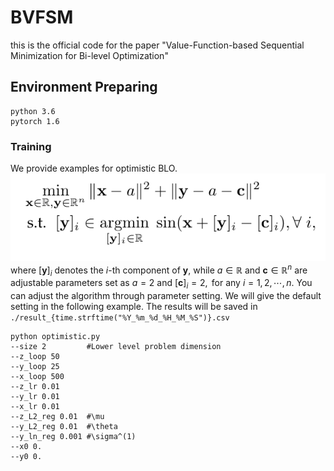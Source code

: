 # BVFSM
this is the official code for the paper "Value-Function-based Sequential Minimization for Bi-level Optimization"

## Environment Preparing
```
python 3.6
pytorch 1.6
```

### Training

We provide examples for optimistic BLO.
![avatar](eq20.png)
where $[\mathbf{y}]_i$ denotes the $i$-th component of $\mathbf{y}$, 
while $a \in \mathbb{R}$ and $\mathbf{c}\in \mathbb{R}^n$ are adjustable parameters set as $a=2$ and $[\mathbf{c}]_i=2, \text{ for any }i = 1,2,\cdots,n$. 
You can adjust the algorithm through parameter setting. We will give the default setting in the following example.
The results will be saved in `./result_{time.strftime("%Y_%m_%d_%H_%M_%S")}.csv`
```
python optimistic.py
--size 2         #Lower level problem dimension
--z_loop 50
--y_loop 25
--x_loop 500
--z_lr 0.01
--y_lr 0.01
--x_lr 0.01
--z_L2_reg 0.01  #\mu
--y_L2_reg 0.01  #\theta
--y_ln_reg 0.001 #\sigma^(1)
--x0 0.
--y0 0.
  ```


